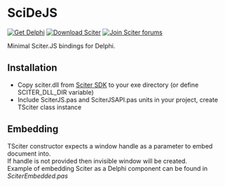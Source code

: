 # SciDeJS

[![Get Delphi](https://img.shields.io/badge/Delphi-2009+%2032/64bit-ad1718?style=flat-square)](https://www.embarcadero.com/products/delphi)
[![Download Sciter](https://img.shields.io/badge/Sciter-%205.x-0077b6?style=flat-square)](https://sciter.com/download/)
[![Join Sciter forums](https://img.shields.io/badge/Forum-sciter.com-B5712D.svg?style=flat-square)](https://sciter.com/forums)

Minimal Sciter.JS bindings for Delphi.

## Installation
* Copy sciter.dll from [Sciter SDK](http://sciter.com/download/) to your exe directory (or define SCITER_DLL_DIR variable)
* Include SciterJS.pas and SciterJSAPI.pas units in your project, create TSciter class instance

## Embedding
TSciter constructor expects a window handle as a parameter to embed document into.<br>
If handle is not provided then invisible window will be created.<br>
Example of embedding Sciter as a Delphi component can be found in *SciterEmbedded.pas*
